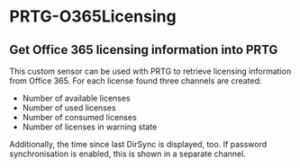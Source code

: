 # PRTG-O365Licensing
## Get Office 365 licensing information into PRTG
This custom sensor can be used with PRTG to retrieve licensing information from Office 365. For each license found
three channels are created:
* Number of available licenses
* Number of used licenses
* Number of consumed licenses
* Number of licenses in warning state

Additionally, the time since last DirSync is displayed, too. If password synchronisation is enabled, this is shown
in a separate channel.